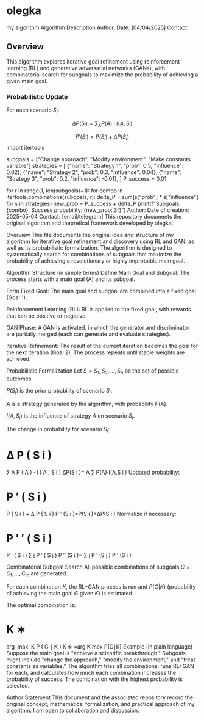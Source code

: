 # olegka
my algorithm
Algorithm Description
Author: 
Date: [04/04/2025]
Contact: 
## Overview

This algorithm explores iterative goal refinement using reinforcement learning (RL) and generative adversarial networks (GANs), with combinatorial search for subgoals to maximize the probability of achieving a given main goal.
### Probabilistic Update

For each scenario $S_i$:

$$
\Delta P(S_i) = \sum_{A} P(A) \cdot I(A, S_i)
$$

$$
P'(S_i) = P(S_i) + \Delta P(S_i)
$$
import itertools

subgoals = ["Change approach", "Modify environment", "Make constants variable"]
strategies = [
    {"name": "Strategy 1", "prob": 0.5, "influence": 0.02},
    {"name": "Strategy 2", "prob": 0.3, "influence": 0.04},
    {"name": "Strategy 3", "prob": 0.2, "influence": -0.01},
]
P_success = 0.01

for r in range(1, len(subgoals)+1):
    for combo in itertools.combinations(subgoals, r):
        delta_P = sum(s["prob"] * s["influence"] for s in strategies)
        new_prob = P_success + delta_P
        print(f"Subgoals: {combo}, Success probability: {new_prob:.3f}")
Author: 
Date of creation: 2025-05-04
Contact: [email/telegram]
This repository documents the original algorithm and theoretical framework developed by olegka.

Overview
This file documents the original idea and structure of my algorithm for iterative goal refinement and discovery using RL and GAN, as well as its probabilistic formalization. The algorithm is designed to systematically search for combinations of subgoals that maximize the probability of achieving a revolutionary or highly improbable main goal.

Algorithm Structure (in simple terms)
Define Main Goal and Subgoal:
The process starts with a main goal (A) and its subgoal.

Form Fixed Goal:
The main goal and subgoal are combined into a fixed goal (Goal 1).

Reinforcement Learning (RL):
RL is applied to the fixed goal, with rewards that can be positive or negative.

GAN Phase:
A GAN is activated, in which the generator and discriminator are partially merged (each can generate and evaluate strategies).

Iterative Refinement:
The result of the current iteration becomes the goal for the next iteration (Goal 2). The process repeats until stable weights are achieved.

Probabilistic Formalization
Let $S = {S_1, S_2, ..., S_n}$ be the set of possible outcomes.

$P(S_i)$ is the prior probability of scenario $S_i$.

$A$ is a strategy generated by the algorithm, with probability $P(A)$.

$I(A, S_i)$ is the influence of strategy $A$ on scenario $S_i$.

The change in probability for scenario $S_i$:

Δ
P
(
S
i
)
=
∑
A
P
(
A
)
⋅
I
(
A
,
S
i
)
ΔP(S 
i
 )= 
A
∑
 P(A)⋅I(A,S 
i
 )
Updated probability:

P
′
(
S
i
)
=
P
(
S
i
)
+
Δ
P
(
S
i
)
P 
′
 (S 
i
 )=P(S 
i
 )+ΔP(S 
i
 )
Normalize if necessary:

P
′
′
(
S
i
)
=
P
′
(
S
i
)
∑
j
P
′
(
S
j
)
P 
′′
 (S 
i
 )= 
∑ 
j
 P 
′
 (S 
j
 )
P 
′
 (S 
i
 )
 
Combinatorial Subgoal Search
All possible combinations of subgoals $C = {C_1, ..., C_m}$ are generated.

For each combination $K$, the RL+GAN process is run and $P(G|K)$ (probability of achieving the main goal $G$ given $K$) is estimated.

The optimal combination is:

K
∗
=
arg
⁡
max
⁡
K
P
(
G
∣
K
)
K 
∗
 =arg 
K
max
 P(G∣K)
Example (in plain language)
Suppose the main goal is "achieve a scientific breakthrough."
Subgoals might include "change the approach," "modify the environment," and "treat constants as variables."
The algorithm tries all combinations, runs RL+GAN for each, and calculates how much each combination increases the probability of success.
The combination with the highest probability is selected.

Author Statement
This document and the associated repository record the original concept, mathematical formalization, and practical approach of my algorithm.
I am open to collaboration and discussion.
